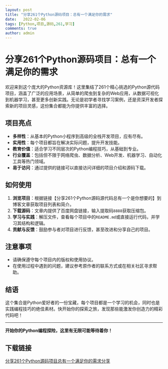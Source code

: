 ```yaml
---
layout: post
title: "分享261个Python源码项目：总有一个满足你的需求"
date:   2022-02-06
tags: [Python,项目,源码,261,学习]
comments: true
author: admin
---
```

# 分享261个Python源码项目：总有一个满足你的需求

欢迎来到这个庞大的Python资源库！这里集结了261个精心挑选的Python源代码项目，涵盖了广泛的应用场景，从简单的爬虫到复杂的Web应用，从数据可视化到机器学习，甚至更多创新实践。无论是初学者寻找学习案例，还是资深开发者探索新的项目灵感，这份集合都能为你提供丰富的选择。

## 项目亮点

- **多样性**：从基本的Python小程序到高级的全栈开发项目，应有尽有。
- **实用性**：每个项目都旨在解决实际问题，提升开发技能。
- **教育价值**：适合学习不同层次的Python编程技巧，从基础到专业。
- **行业覆盖**：包括但不限于网络爬虫、数据分析、Web开发、机器学习、自动化工具等热门领域。
- **易于访问**：通过提供的链接可以直接访问详细的项目介绍和源码下载。

## 如何使用

1. **浏览项目**：根据链接【分享261个Python源码源代码总有一个是你想要的】到博客文章获取项目列表和简介。
2. **下载源码**：文章内提供了百度网盘链接，输入提取码`8888`获取压缩包。
3. **学习与实践**：解压文件，查看每个项目中的`README.md`或直接运行代码，并学习其结构和逻辑。
4. **贡献与反馈**：鼓励参与者对项目进行反馈，甚至改进和分享自己的项目。

## 注意事项

- 请确保遵守每个项目内的版权和使用协议。
- 在使用过程中遇到的问题，建议参考原作者的联系方式或在相关社区寻求帮助。

## 结语

这个集合是Python爱好者的一份宝藏，每个项目都是一个学习的机会，同时也是实践编程技巧的绝佳素材。快开始你的探索之旅，发现那些能激发你创造力的精彩代码吧！

---

**开始你的Python编程探险，这里有无限可能等待着你！**

## 下载链接

[分享261个Python源码项目总有一个满足你的需求分享](https://pan.quark.cn/s/eefabe7d7633)